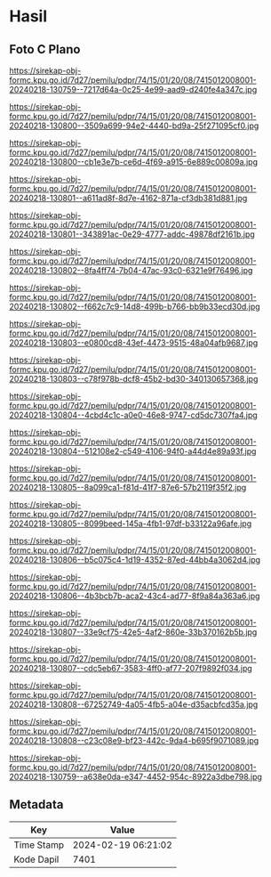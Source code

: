 # Hasil

## Foto C Plano

https://sirekap-obj-formc.kpu.go.id/7d27/pemilu/pdpr/74/15/01/20/08/7415012008001-20240218-130759--7217d64a-0c25-4e99-aad9-d240fe4a347c.jpg

https://sirekap-obj-formc.kpu.go.id/7d27/pemilu/pdpr/74/15/01/20/08/7415012008001-20240218-130800--3509a699-94e2-4440-bd9a-25f271095cf0.jpg

https://sirekap-obj-formc.kpu.go.id/7d27/pemilu/pdpr/74/15/01/20/08/7415012008001-20240218-130800--cb1e3e7b-ce6d-4f69-a915-6e889c00809a.jpg

https://sirekap-obj-formc.kpu.go.id/7d27/pemilu/pdpr/74/15/01/20/08/7415012008001-20240218-130801--a611ad8f-8d7e-4162-871a-cf3db381d881.jpg

https://sirekap-obj-formc.kpu.go.id/7d27/pemilu/pdpr/74/15/01/20/08/7415012008001-20240218-130801--343891ac-0e29-4777-addc-49878df2161b.jpg

https://sirekap-obj-formc.kpu.go.id/7d27/pemilu/pdpr/74/15/01/20/08/7415012008001-20240218-130802--8fa4ff74-7b04-47ac-93c0-6321e9f76496.jpg

https://sirekap-obj-formc.kpu.go.id/7d27/pemilu/pdpr/74/15/01/20/08/7415012008001-20240218-130802--f662c7c9-14d8-499b-b766-bb9b33ecd30d.jpg

https://sirekap-obj-formc.kpu.go.id/7d27/pemilu/pdpr/74/15/01/20/08/7415012008001-20240218-130803--e0800cd8-43ef-4473-9515-48a04afb9687.jpg

https://sirekap-obj-formc.kpu.go.id/7d27/pemilu/pdpr/74/15/01/20/08/7415012008001-20240218-130803--c78f978b-dcf8-45b2-bd30-340130657368.jpg

https://sirekap-obj-formc.kpu.go.id/7d27/pemilu/pdpr/74/15/01/20/08/7415012008001-20240218-130804--4cbd4c1c-a0e0-46e8-9747-cd5dc7307fa4.jpg

https://sirekap-obj-formc.kpu.go.id/7d27/pemilu/pdpr/74/15/01/20/08/7415012008001-20240218-130804--512108e2-c549-4106-94f0-a44d4e89a93f.jpg

https://sirekap-obj-formc.kpu.go.id/7d27/pemilu/pdpr/74/15/01/20/08/7415012008001-20240218-130805--8a099ca1-f81d-41f7-87e6-57b2119f35f2.jpg

https://sirekap-obj-formc.kpu.go.id/7d27/pemilu/pdpr/74/15/01/20/08/7415012008001-20240218-130805--8099beed-145a-4fb1-97df-b33122a96afe.jpg

https://sirekap-obj-formc.kpu.go.id/7d27/pemilu/pdpr/74/15/01/20/08/7415012008001-20240218-130806--b5c075c4-1d19-4352-87ed-44bb4a3062d4.jpg

https://sirekap-obj-formc.kpu.go.id/7d27/pemilu/pdpr/74/15/01/20/08/7415012008001-20240218-130806--4b3bcb7b-aca2-43c4-ad77-8f9a84a363a6.jpg

https://sirekap-obj-formc.kpu.go.id/7d27/pemilu/pdpr/74/15/01/20/08/7415012008001-20240218-130807--33e9cf75-42e5-4af2-860e-33b370162b5b.jpg

https://sirekap-obj-formc.kpu.go.id/7d27/pemilu/pdpr/74/15/01/20/08/7415012008001-20240218-130807--cdc5eb67-3583-4ff0-af77-207f9892f034.jpg

https://sirekap-obj-formc.kpu.go.id/7d27/pemilu/pdpr/74/15/01/20/08/7415012008001-20240218-130808--67252749-4a05-4fb5-a04e-d35acbfcd35a.jpg

https://sirekap-obj-formc.kpu.go.id/7d27/pemilu/pdpr/74/15/01/20/08/7415012008001-20240218-130808--c23c08e9-bf23-442c-9da4-b695f9071089.jpg

https://sirekap-obj-formc.kpu.go.id/7d27/pemilu/pdpr/74/15/01/20/08/7415012008001-20240218-130759--a638e0da-e347-4452-954c-8922a3dbe798.jpg


## Metadata

| Key        | Value               |
| ---------- | ------------------- |
| Time Stamp | 2024-02-19 06:21:02 |
| Kode Dapil | 7401                |



